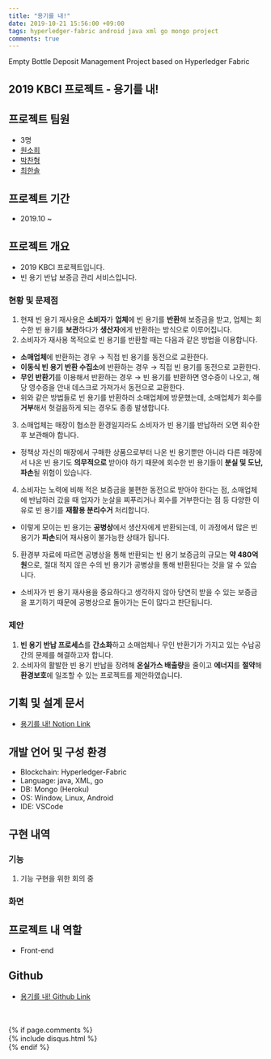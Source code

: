 ```yaml
---
title: "용기를 내!"
date: 2019-10-21 15:56:00 +09:00
tags: hyperledger-fabric android java xml go mongo project
comments: true
---
```


Empty Bottle Deposit Management Project based on Hyperledger Fabric

## 2019 KBCI 프로젝트 - 용기를 내!

## 프로젝트 팀원
- 3명
- [원소희](https://github.com/infiduk)
- [박찬형](https://github.com/ch-4ml)
- [최한솔](https://github.com/9992)

## 프로젝트 기간
- 2019.10 ~

## 프로젝트 개요
- 2019 KBCI 프로젝트입니다.
- 빈 용기 반납 보증금 관리 서비스입니다.

### 현황 및 문제점
1. 현재 빈 용기 재사용은 **소비자**가 **업체**에 빈 용기를 **반환**해 보증금을 받고, 업체는 회수한 빈 용기를 **보관**하다가 **생산자**에게 반환하는 방식으로 이루어집니다.
2. 소비자가 재사용 목적으로 빈 용기를 반환할 때는 다음과 같은 방법을 이용합니다.
  - **소매업체**에 반환하는 경우 → 직접 빈 용기를 동전으로 교환한다.
  - **이동식 빈 용기 반환 수집소**에 반환하는 경우 → 직접 빈 용기를 동전으로 교환한다.
  - **무인 반환기**를 이용해서 반환하는 경우 → 빈 용기를 반환하면 영수증이 나오고, 해당 영수증을 안내 데스크로 가져가서 동전으로 교환한다.
  - 위와 같은 방법들로 빈 용기를 반환하러 소매업체에 방문했는데, 소매업체가 회수를 **거부**해서 헛걸음하게 되는 경우도 종종 발생합니다.
3. 소매업체는 매장이 협소한 환경일지라도 소비자가 빈 용기를 반납하러 오면 회수한 후 보관해야 합니다.
  - 정책상 자신의 매장에서 구매한 상품으로부터 나온 빈 용기뿐만 아니라 다른 매장에서 나온 빈 용기도 **의무적으로** 받아야 하기 때문에 회수한 빈 용기들이 **분실 및 도난, 파손**될 위험이 있습니다.
4. 소비자는 노력에 비해 적은 보증금을 불편한 동전으로 받아야 한다는 점, 소매업체에 반납하러 갔을 때 업자가 눈살을 찌푸리거나 회수를 거부한다는 점 등 다양한 이유로 빈 용기를 **재활용 분리수거** 처리합니다.
  - 이렇게 모이는 빈 용기는 **공병상**에서 생산자에게 반환되는데, 이 과정에서 많은 빈 용기가 **파손**되어 재사용이 불가능한 상태가 됩니다.
5. 환경부 자료에 따르면 공병상을 통해 반환되는 빈 용기 보증금의 규모는 **약 480억 원**으로, 절대 적지 않은 수의 빈 용기가 공병상을 통해 반환된다는 것을 알 수 있습니다.
  - 소비자가 빈 용기 재사용을 중요하다고 생각하지 않아 당연히 받을 수 있는 보증금을 포기하기 때문에 공병상으로 돌아가는 돈이 많다고 판단됩니다.

### 제안
1. **빈 용기 반납 프로세스**를 **간소화**하고 소매업체나 무인 반환기가 가지고 있는 수납공간의 문제를 해결하고자 합니다.
2. 소비자의 활발한 빈 용기 반납을 장려해 **온실가스 배출량**을 줄이고 **에너지**를 **절약**해 **환경보호**에 일조할 수 있는 프로젝트를 제안하였습니다.

## 기획 및 설계 문서
- [용기를 내! Notion Link](https://www.notion.so/ilovekakao/bf269bb2defd413fad042b6e65b37d41)

## 개발 언어 및 구성 환경
- Blockchain: Hyperledger-Fabric
- Language: java, XML, go
- DB: Mongo (Heroku)
- OS: Window, Linux, Android
- IDE: VSCode

## 구현 내역

### 기능
1. 기능 구현을 위한 회의 중

### 화면

## 프로젝트 내 역할
- Front-end

## Github
- [용기를 내! Github Link]()

<br />
<br />
{% if page.comments %}
<div id="post-disqus" class="container">
{% include disqus.html %}
</div>
{% endif %}